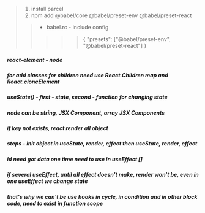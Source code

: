 > 1. install parcel
> 2. npm add @babel/core @babel/preset-env @babel/preset-react
>>- babel.rc  - include config
>>>>>{
         "presets": ["@babel/preset-env", "@babel/preset-react"]
     }
##### react-element - node
##### for add classes for children need use React.Children map and React.cloneElement
##### useState() - first - state, second - function for changing state
##### node can be string, JSX Component, array JSX Components
##### if key not exists, react render all object
##### steps - init object in useState, render, effect then useState, render, effect
##### id need got data one time need to use in useEffect []
##### if several useEffect, until all effect doesn't make, render won't be, even in one useEffect we change state
##### that's why we can't be use hooks in cycle, in condition and in other block code, need to exist in function scope 